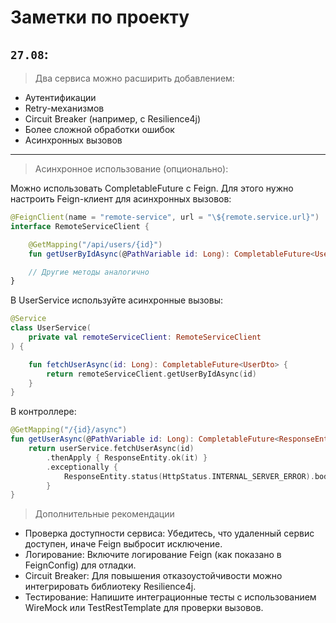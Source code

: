 # Заметки по проекту

## `27.08`:

> Два сервиса можно расширить добавлением:

- Аутентификации
- Retry-механизмов
- Circuit Breaker (например, с Resilience4j)
- Более сложной обработки ошибок
- Асинхронных вызовов

---
> Асинхронное использование (опционально):

Можно использовать CompletableFuture с Feign. Для этого нужно настроить
Feign-клиент для асинхронных вызовов:

```kotlin
@FeignClient(name = "remote-service", url = "\${remote.service.url}")
interface RemoteServiceClient {

    @GetMapping("/api/users/{id}")
    fun getUserByIdAsync(@PathVariable id: Long): CompletableFuture<UserDto>

    // Другие методы аналогично
}
```

В UserService используйте асинхронные вызовы:

```kotlin
@Service
class UserService(
    private val remoteServiceClient: RemoteServiceClient
) {

    fun fetchUserAsync(id: Long): CompletableFuture<UserDto> {
        return remoteServiceClient.getUserByIdAsync(id)
    }
}
```

В контроллере:

```kotlin
@GetMapping("/{id}/async")
fun getUserAsync(@PathVariable id: Long): CompletableFuture<ResponseEntity<UserDto>> {
    return userService.fetchUserAsync(id)
        .thenApply { ResponseEntity.ok(it) }
        .exceptionally {
            ResponseEntity.status(HttpStatus.INTERNAL_SERVER_ERROR).body(null)
        }
}
```

> Дополнительные рекомендации

- Проверка доступности сервиса: Убедитесь, что удаленный сервис доступен, иначе
  Feign выбросит исключение.
- Логирование: Включите логирование Feign (как показано в FeignConfig) для
  отладки.
- Circuit Breaker: Для повышения отказоустойчивости можно интегрировать
  библиотеку Resilience4j.
- Тестирование: Напишите интеграционные тесты с использованием WireMock или
  TestRestTemplate для проверки вызовов.